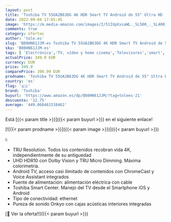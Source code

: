 ```yaml
---
layout: post
title: 'Toshiba TV 55UA2B63DG 4K HDR Smart TV Android de 55" Ultra HD  3840 x 2160   Chromecast y Google Assistant Integrados'
date: 2022-09-04 17:01:45
image: 'https://m.media-amazon.com/images/I/51IUpXxsaWL._SL500_._SL400_.jpg'
comments: true
category: ofertas
author: 'tole.es'
slug: 'B08HN61JJM-es Toshiba TV 55UA2B63DG 4K HDR Smart TV Android de 55" Ultra...'
sku: 'B08HN61JJM-es'
tags: [ 'Electrónica','TV, vídeo y home cinema','Televisores','smart','toshiba','tv','🇪🇸', ]
actualPrice: 349.0 EUR
currency: EUR
price: 349.0
comparePrice: 399.99 EUR
prodname: 'Toshiba TV 55UA2B63DG 4K HDR Smart TV Android de 55" Ultra HD  3840 x 2160   Chromecast y Google Assistant Integrados'
country: 'es'
flag: '🇪🇸'
brand: 'Toshiba'
buyurl: 'https://www.amazon.es/dp/B08HN61JJM/?tag=tolees-21'
descuento: '12.75'
average: '449.068461538462'
---
```


Está [{{< param title >}}]({{< param buyurl >}}) en el siguiente enlace!

[![{{< param prodname >}}]({{< param image >}})]({{< param buyurl >}})

ℹ️:

- TRU Resolution. Todos los contenidos recobran vida 4K, independientmente de su antiguedad
- UHD HDR10 con Dolby Vision y TRU Micro Dimming. Máxima colorimetría.
- Android TV, acceso casi ilimitado de contenidos con ChromeCast y Voice Assistant integrados
- Fuente de alimentación: alimentación eléctrica con cable
- Toshiba Smart Center. Manejo del TV desde el Smartphone iOS y Android
- Tipo de conectividad: ethernet
- Pureza de sonido Onkyo con cajas acústicas interiores integradas

[🛒 Ver la oferta!!]({{< param buyurl >}})
